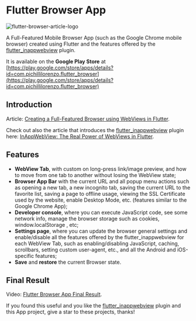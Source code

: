 # Flutter Browser App

![flutter-browser-article-logo](https://user-images.githubusercontent.com/5956938/86740154-b7a48180-c036-11ea-85c1-cbd662f65f84.png)

A Full-Featured Mobile Browser App (such as the Google Chrome mobile browser) created using Flutter and the features offered by the [flutter_inappwebview](https://github.com/pichillilorenzo/flutter_inappwebview) plugin.

It is available on the **Google Play Store** at [https://play.google.com/store/apps/details?id=com.pichillilorenzo.flutter_browser](https://play.google.com/store/apps/details?id=com.pichillilorenzo.flutter_browser)

## Introduction
Article: [Creating a Full-Featured Browser using WebViews in Flutter](https://medium.com/flutter-community/creating-a-full-featured-browser-using-webviews-in-flutter-9c8f2923c574?source=friends_link&sk=55fc8267f351082aa9e73ced546f6bcb).

Check out also the article that introduces the [flutter_inappwebview](https://github.com/pichillilorenzo/flutter_inappwebview) plugin here: [InAppWebView: The Real Power of WebViews in Flutter](https://medium.com/flutter-community/inappwebview-the-real-power-of-webviews-in-flutter-c6d52374209d?source=friends_link&sk=cb74487219bcd85e610a670ee0b447d0).

## Features
- **WebView Tab**, with custom on long-press link/image preview, and how to move from one tab to another without losing the WebView state;
- **Browser App Bar** with the current URL and all popup menu actions such as opening a new tab, a new incognito tab, saving the current URL to the favorite list, saving a page to offline usage, viewing the SSL Certificate used by the website, enable Desktop Mode, etc. (features similar to the Google Chrome App);
- **Developer console**, where you can execute JavaScript code, see some network info, manage the browser storage such as cookies, window.localStorage , etc;
- **Settings page**, where you can update the browser general settings and enable/disable all the features offered by the flutter_inappwebview for each WebView Tab, such as enabling/disabling JavaScript, caching, scrollbars, setting custom user-agent, etc., and all the Android and iOS-specific features;
- **Save** and **restore** the current Browser state.

## Final Result
Video: [Flutter Browser App Final Result](https://drive.google.com/file/d/1wE2yUGwjNBiUy72GOjPIYyDXYQn3ewYn/view?usp=sharing).

If you found this useful and you like the [flutter_inappwebview](https://github.com/pichillilorenzo/flutter_inappwebview) plugin and this App project, give a star to these projects, thanks!